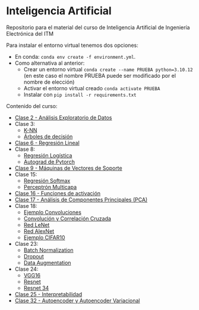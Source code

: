 # Inteligencia Artificial

Repositorio para el material del curso de Inteligencia Artificial de Ingeniería Electrónica del ITM

Para instalar el entorno virtual tenemos dos opciones:

- En conda: `conda env create -f environment.yml`. 
- Como alternativa al anterior:
  - Crear un entorno virtual `conda create --name PRUEBA python=3.10.12` (en este caso el nombre PRUEBA puede ser modificado por el nombre de elección)
  - Activar el entorno virtual creado `conda activate PRUEBA`
  - Instalar con `pip install -r requirements.txt`

Contenido del curso:

- [Clase 2 - Análisis Exploratorio de Datos](/Clase02/EDA.ipynb)
- Clase 3:
    - [K-NN](/Clase03/kNearestNeighbors.ipynb)
    - [Árboles de decisión](/Clase03/DecisionTrees.ipynb)
- [Clase 6 - Regresión Lineal](/Clase06/RegresionLineal.ipynb)
- Clase 8:
    - [Regresión Logística](/Clase08/RegresionLogistica.ipynb)
    - [Autograd de Pytorch](/Clase08/pytorch-autogradEjemploClase.ipynb)
- [Clase 9 - Máquinas de Vectores de Soporte](/Clase09/SVM_kernel.ipynb)
- Clase 15:
    - [Regresión Softmax](/Clase15/1_softmax_regression_mnist.ipynb)
    - [Perceptrón Multicapa](/Clase15/2_mlp-pytorch_softmax-crossentr.ipynb)
- [Clase 16 - Funciones de activación](/Clase16/xor-problem.ipynb)
- [Clase 17 - Análisis de Componentes Principales (PCA)](/Clase17/PCA.ipynb)
- Clase 18:
    - [Ejemplo Convoluciones](/Clase18/1-MLP_CNN.ipynb)
    - [Convolución y Correlación Cruzada](/Clase18/2-cross-correlation.ipynb)
    - [Red LeNet](/Clase18/3-lenet5-mnist.ipynb)
    - [Red AlexNet](/Clase18/4-alexnet-cifar10.ipynb)
    - [Ejemplo CIFAR10](/Clase18/5-cnn-cifar10.ipynb)
- Clase 23:
    - [Batch Normalization](/Clase23/batchnorm.ipynb)
    - [Dropout](/Clase23/dropout.ipynb)
    - [Data Augmentation](/Clase23/data-augmentation.ipynb)
- Clase 24:
    - [VGG16](/Clase24/1.1-vgg16.ipynb)
    - [Resnet](/Clase24/2-resnet-example.ipynb)
    - [Resnet 34](/Clase24/2-resnet34.ipynb)
- [Clase 25 - Interpretabilidad](/Clase25/Interpretabilidad1.ipynb)
- [Clase 32 - Autoencoder y Autoencoder Variacional](/Clase32/01_AE_VAE_MNIST.ipynb)
